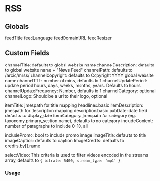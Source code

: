 # RSS

## Globals

feedTitle
feedLanguage
feedDomainURL
feedResizer

## Custom Fields

channelTitle: defaults to global website name
channelDescription: defaults to global website name + "News Feed"
channelPath: defaults to /arcio/mrss/
channelCopyright: defaults to Copyright YYYY global website name
channelTTL: number of mins, defaults to 1
channelUpdatePeriod: update period hours, days, weeks, months, years. Defaults to hours
channelUpdateFrequency: Number, defaults to 1
channelCategory: optional
channelLogo: Should be a url to their logo, optional

itemTitle: jmespath for title mapping headlines.basic
itemDescription: jmespath for description mapping description.basic
pubDate: date field defaults to display_date
itemCategory: jmespath for category (eg. taxonomy.primary_section.name), defaults to no category
includeContent: number of paragraphs to include 0-10, all

includePromo: bool to include promo image
imageTitle: defaults to title
imageCaption: defaults to caption
ImageCredits: defaults to credits.by[].name

selectVideo: This criteria is used to filter videos encoded in the streams array, defaults to
`{ bitrate: 5400, stream_type: 'mp4' }`

### Usage
